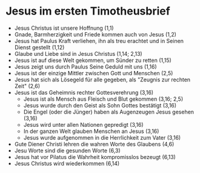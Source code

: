 # Jesus im ersten Timotheusbrief

- Jesus Christus ist unsere Hoffnung (1,1)
- Gnade, Barmherzigkeit und Friede kommen auch von Jesus (1,2)
- Jesus hat Paulus Kraft verliehen, ihn als treu erachtet und in Seinen Dienst gestellt (1,12)
- Glaube und Liebe sind in Jesus Christus (1,14; 2,13)
- Jesus ist auf diese Welt gekommen, um Sünder zu retten (1,15)
- Jesus zeigt uns durch Paulus Seine Geduld mit uns (1,16)
- Jesus ist der einzige Mittler zwischen Gott und Menschen (2,5)
- Jesus hat sich als Lösegeld für alle gegeben, als "Zeugnis zur rechten Zeit" (2,6)
- Jesus ist das Geheimnis rechter Gottesverehrung (3,16)
	- Jesus ist als Mensch aus Fleisch und Blut gekommen (3,16; 2,5)
	- Jesus wurde durch den Geist als Sohn Gottes bestätigt (3,16)
	- Die Engel (oder die Jünger) haben als Augenzeugen Jesus gesehen (3,16)
	- Jesus wird unter allen Nationen gepredigt (3,16)
	- In der ganzen Welt glauben Menschen an Jesus (3,16)
	- Jesus wurde aufgenommen in die Herrlichkeit zum Vater (3,16)
- Gute Diener Christi lehren die wahren Worte des Glaubens (4,6)
- Jesu Worte sind die gesunden Worte (6,3)
- Jesus hat vor Pilatus die Wahrheit kompromisslos bezeugt (6,13)
- Jesus Christus wird wiederkommen (6,14)